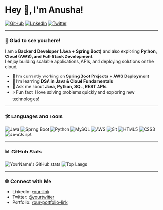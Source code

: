 # Hey 👋, I'm Anusha!

[![GitHub](https://img.shields.io/badge/GitHub-000?style=flat&logo=github)](https://github.com/yourusername)
[![LinkedIn](https://img.shields.io/badge/LinkedIn-0077B5?style=flat&logo=linkedin)](https://linkedin.com/in/yourlinkedin)
[![Twitter](https://img.shields.io/badge/Twitter-1DA1F2?style=flat&logo=twitter)](https://twitter.com/yourtwitter)

---

### 🚀 Glad to see you here!

I am a **Backend Developer (Java + Spring Boot)** and also exploring **Python, Cloud (AWS), and Full-Stack Development**.  
I enjoy building scalable applications, APIs, and deploying solutions on the cloud.  

- 🔭 I’m currently working on **Spring Boot Projects + AWS Deployment**  
- 🌱 I’m learning **DSA in Java & Cloud Fundamentals**  
- 💬 Ask me about **Java, Python, SQL, REST APIs**  
- ⚡ Fun fact: I love solving problems quickly and exploring new technologies!  

---

### 🛠️ Languages and Tools

![Java](https://img.shields.io/badge/Java-ED8B00?style=for-the-badge&logo=java&logoColor=white)
![Spring Boot](https://img.shields.io/badge/Spring_Boot-6DB33F?style=for-the-badge&logo=springboot&logoColor=white)
![Python](https://img.shields.io/badge/Python-3776AB?style=for-the-badge&logo=python&logoColor=white)
![MySQL](https://img.shields.io/badge/MySQL-005C84?style=for-the-badge&logo=mysql&logoColor=white)
![AWS](https://img.shields.io/badge/Amazon_AWS-232F3E?style=for-the-badge&logo=amazonaws&logoColor=white)
![Git](https://img.shields.io/badge/Git-F05032?style=for-the-badge&logo=git&logoColor=white)
![HTML5](https://img.shields.io/badge/HTML5-E34F26?style=for-the-badge&logo=html5&logoColor=white)
![CSS3](https://img.shields.io/badge/CSS3-1572B6?style=for-the-badge&logo=css3&logoColor=white)
![JavaScript](https://img.shields.io/badge/JavaScript-F7DF1E?style=for-the-badge&logo=javascript&logoColor=black)

---

### 📊 GitHub Stats

![YourName's GitHub stats](https://github-readme-stats.vercel.app/api?username=yourusername&show_icons=true&theme=tokyonight)
![Top Langs](https://github-readme-stats.vercel.app/api/top-langs/?username=yourusername&layout=compact&theme=tokyonight)

---

### 🌐 Connect with Me
- LinkedIn: [your-link](https://linkedin.com/in/yourlinkedin)  
- Twitter: [@yourtwitter](https://twitter.com/yourtwitter)  
- Portfolio: [your-portfolio-link](https://yourportfolio.com)  

